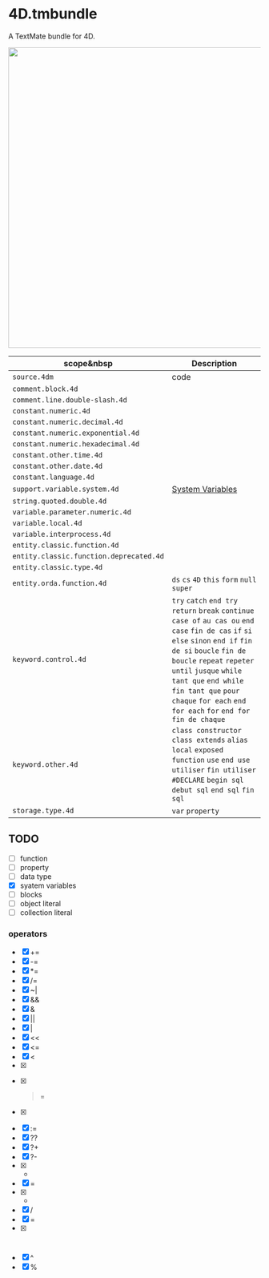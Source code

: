 # 4D.tmbundle
A TextMate bundle for 4D.

<img src="https://github.com/user-attachments/assets/c9073aa9-1202-4dbc-a873-fa9a9e870334" width=600 height=auto />

|scope&nbsp|Description|
|-|-|
|`source.4dm`|code|
|`comment.block.4d`||
|`comment.line.double-slash.4d`||
|`constant.numeric.4d`||
|`constant.numeric.decimal.4d`||
|`constant.numeric.exponential.4d`||
|`constant.numeric.hexadecimal.4d`||
|`constant.other.time.4d`||
|`constant.other.date.4d`||
|`constant.language.4d`||
|`support.variable.system.4d`|[System Variables](https://developer.4d.com/docs/Concepts/variables#system-variables)|
|`string.quoted.double.4d`||
|`variable.parameter.numeric.4d`||
|`variable.local.4d`||
|`variable.interprocess.4d`||
|`entity.classic.function.4d`||
|`entity.classic.function.deprecated.4d`||
|`entity.classic.type.4d`||
|`entity.orda.function.4d`|`ds` `cs` `4D` `this` `form` `null` `super`|
|`keyword.control.4d`|`try` `catch` `end try` `return` `break` `continue` `case of` `au cas ou` `end case` `fin de cas` `if` `si` `else` `sinon` `end if` `fin de si` `boucle` `fin de boucle` `repeat` `repeter` `until` `jusque` `while` `tant que` `end while` `fin tant que` `pour chaque` `for each` `end for each` `for` `end for` `fin de chaque`|
|`keyword.other.4d`|`class constructor` `class extends` `alias` `local` `exposed` `function` `use` `end use` `utiliser` `fin utiliser` `#DECLARE` `begin sql` `debut sql` `end sql` `fin sql`|
|`storage.type.4d`|`var` `property`|


## TODO

- [ ] function
- [ ] property
- [ ] data type
- [x] syatem variables
- [ ] blocks
- [ ] object literal
- [ ] collection literal

### operators

- [x] +=
- [x] -=
- [x] *=
- [x] /=
- [x] ~|
- [x] &&
- [x] &
- [x] ||
- [x] |
- [x] <<
- [x] <=
- [x] <
- [x] >>
- [x] >=
- [x] >
- [x] :=
- [x] ??
- [x] ?+
- [x] ?-
- [x] +
- [x] =
- [x] *
- [x] /
- [x] =
- [x] #
- [x] ^
- [x] %
